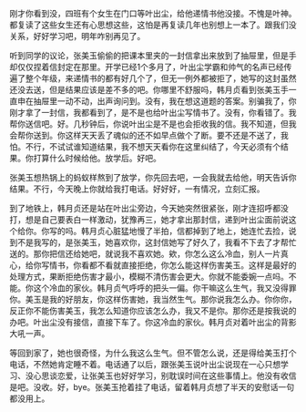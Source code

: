 刚才你看到没，四班有个女生在门口等叶出尘，给他递情书他没接。不愧是叶神。都复读了这些女生还有心思想这些，这怕是再复读几年也别想上一本了。跟我们没关系，好好学习吧，明年咋别再见了。

听到同学的议论，张美玉偷偷的把课本里夹的一封信拿出来放到了抽屉里，但是手却仅仅捏着信封定在那里。开学已经1个多月了，叶出尘学霸和帅气的名声已经传遍了整个年级，来递情书的都有好几个了，但无一例外都被拒了，她写的这封虽然还没去送，但是结果应该是差不多的吧。你哪里不舒服吗，韩月贞看到张美玉手一直申在抽屉里一动不动，出声询问到。没有，我在想这道题的答案。别骗我了，你刚才拿了一封信，我都看到了，是不是也给叶出尘写情书了。没有，你看错了。我帮你送信吧。好。几秒钟后，你说叶出尘是不是也会拒收我的信。我不知道，但我会帮你送到。你这样天天丢了魂似的还不如早点做个了断。要不还是不送了，我怕。不行，不试试谁知道结果，我不想天天看你在这里纠结了，今天必须有个结果。你打算什么时候给他。放学后。好吧。

张美玉想热锅上的蚂蚁样熬到了放学，你先回去吧，一会我就去给他，明天告诉你结果。不行，今天晚上你就给我打电话。好好好，一有情况，立刻汇报。

到了地铁上，韩月贞还是站在叶出尘旁边，今天她突然很紧张，刚才连招呼都没打，想是自己要表白一样激动，犹豫再三，她才拿出那封信，递到叶出尘面前说这个给你。你写的吗。韩月贞心脏猛地慢了半拍，信都掉到了地上，她连忙去捡，说到不是我写的，是张美玉，她喜欢你，这封信她写了好久了，我看不下去了才帮忙送的。那你把信还给她吧，就说我不喜欢她。欸，你怎么这么冷血，别人一片真心，给你写情书，你看都不看就直接拒绝，你怎么能这样伤害美玉。这样是最好的处理方式，果断拒绝伤害才最小，模糊不清伤害会更大。你就不能委婉一点吗。不能。你这个冷血的家伙。韩月贞气呼呼的把头一偏。你干嘛这么生气，我又没得罪你。美玉是我的好朋友，你这样伤害她，我当然生气。那你说我怎么办。你你你，反正你不能伤害美玉，我怎么知道你应该怎么办，我又不是你。那你还是按我说的办吧。叶出尘没有接信，直接下车了。你这冷血的家伙。韩月贞对着叶出尘的背影大吼一声。

等回到家了，她也很奇怪，为什么我这么生气。但不管怎么说，还是得给美玉打个电话，不然她肯定睡不着。电话通了以后，跟张美玉说叶出尘说现在一心只想学习、没心思谈恋爱，让张美玉也好好学习，别耽误时间在这些事情上。他没有收信是吧。没收。好，bye。张美玉抢着挂了电话，留着韩月贞想了半天的安慰话一句都没用上。